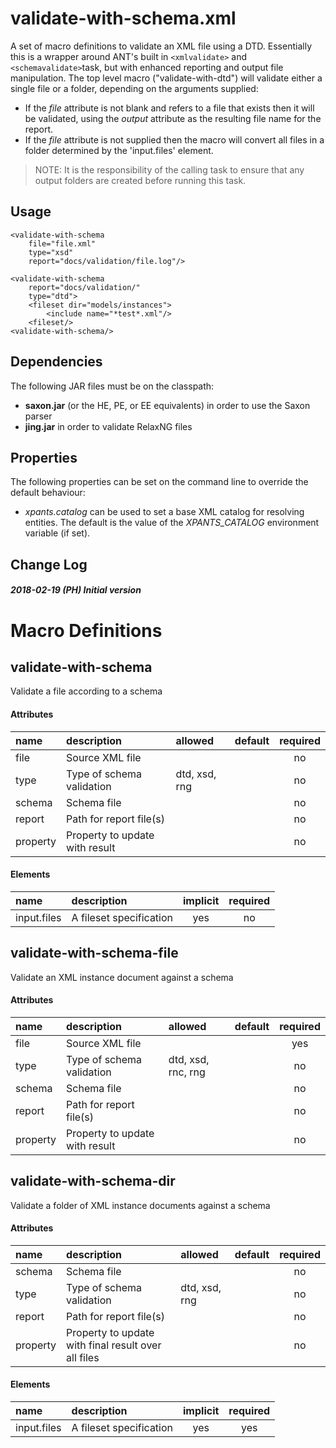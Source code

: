 # validate-with-schema.xml

A set of macro definitions to validate an XML file using a DTD. Essentially this is a wrapper around
ANT's built in `<xmlvalidate>` and `<schemavalidate>`task, but with enhanced reporting
and output file manipulation. The top level macro ("validate-with-dtd") will validate either a
single file or a folder, depending on the arguments supplied:

* If the _file_ attribute is not blank and refers to a file that exists then it will be
validated, using the _output_ attribute as the resulting file name for the report.
* If the _file_ attribute is not supplied then the macro will convert all files in a folder
determined by the 'input.files' element.

> NOTE: It is the responsibility of the calling task to ensure that any output folders are
created before running this task.

## Usage

```
<validate-with-schema
	file="file.xml"
	type="xsd"
	report="docs/validation/file.log"/>
```

```
<validate-with-schema
	report="docs/validation/"
	type="dtd">
	<fileset dir="models/instances">
		<include name="*test*.xml"/>
	<fileset/>
<validate-with-schema/>
```

## Dependencies

The following JAR files must be on the classpath:

*   **saxon.jar** (or the HE, PE, or EE equivalents) in order to use the Saxon parser
*   **jing.jar** in order to validate RelaxNG files

## Properties

The following properties can be set on the command line to override the default behaviour:

*   *xpants.catalog* can be used to set a base XML catalog for resolving entities. The default is
the value of the *XPANTS_CATALOG* environment variable (if set).

## Change Log

##### 2018-02-19 (PH) Initial version

    
# Macro Definitions

## validate-with-schema

Validate a file according to a schema

#### Attributes

| name | description | allowed | default | required |
| :--- | :---------- | :------ | :-----: | :------: |
| file | Source XML file |  |  | no | 
| type | Type of schema validation  | dtd, xsd, rng |  | no | 
| schema | Schema file |  |  | no | 
| report | Path for report file(s) |  |  | no | 
| property | Property to update with result |  |  | no | 
#### Elements

| name | description | implicit | required |
| :--- | :---------- | :------: | :------: |
| input.files | A fileset specification | yes | no | 

## validate-with-schema-file

Validate an XML instance document against a schema

#### Attributes

| name | description | allowed | default | required |
| :--- | :---------- | :------ | :-----: | :------: |
| file | Source XML file |  |  | yes | 
| type | Type of schema validation  | dtd, xsd, rnc, rng |  | no | 
| schema | Schema file |  |  | no | 
| report | Path for report file(s) |  |  | no | 
| property | Property to update with result |  |  | no | 

## validate-with-schema-dir

Validate a folder of XML instance documents against a schema

#### Attributes

| name | description | allowed | default | required |
| :--- | :---------- | :------ | :-----: | :------: |
| schema | Schema file |  |  | no | 
| type | Type of schema validation  | dtd, xsd, rng |  | no | 
| report | Path for report file(s) |  |  | no | 
| property | Property to update with final result over all files |  |  | no | 
#### Elements

| name | description | implicit | required |
| :--- | :---------- | :------: | :------: |
| input.files | A fileset specification | yes | yes | 
